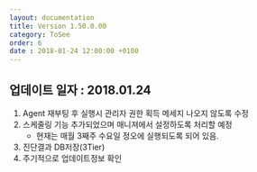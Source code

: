 ```yaml
---
layout: documentation
title: Version 1.50.0.00
category: ToSee
order: 6
date : 2018-01-24 12:00:00 +0100
---
```


## 업데이트 일자 : 2018.01.24
  1. Agent 재부팅 후 실행시 관리자 권한 획득 메세지 나오지 않도록 수정
  2. 스케줄링 기능 추가되었으며 매니져에서 설정하도록 처리할 예정
     - 현재는 매월 3째주 수요일 정오에 실행되도록 되어 있음.
  3. 진단결과 DB저장(3Tier)
  4. 주기적으로 업데이트정보 확인
